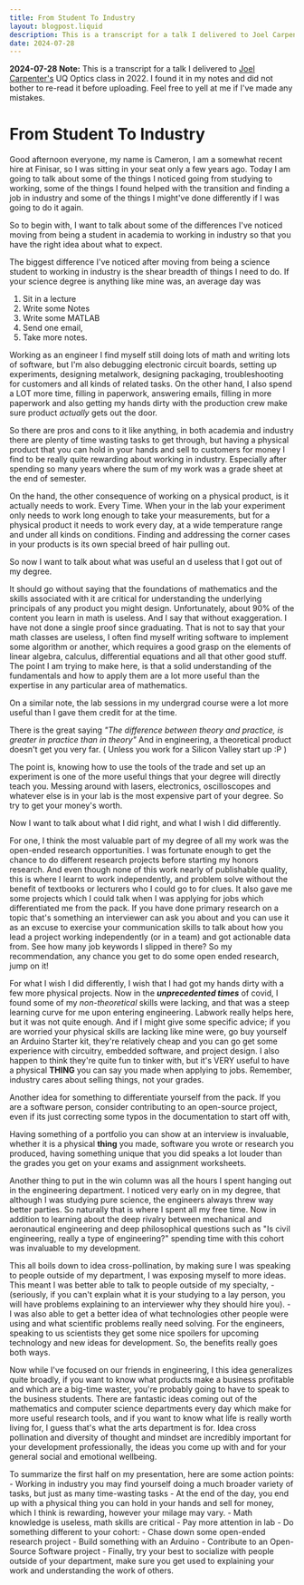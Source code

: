 ```yaml
---
title: From Student To Industry
layout: blogpost.liquid
description: This is a transcript for a talk I delivered to Joel Carpenters UQ Optics class in 2022. I found it in my notes and did not bother to re-read it before uploading. Feel free to yell at me if I\'ve made any mistakes
date: 2024-07-28
---
```

**2024-07-28 Note:** This is a transcript for a talk I delivered to
[Joel Carpenter\'s](https://www.youtube.com/user/joelacarpenter) UQ
Optics class in 2022. I found it in my notes and did not bother to
re-read it before uploading. Feel free to yell at me if I\'ve made any
mistakes.

# From Student To Industry

Good afternoon everyone, my name is Cameron, I am a somewhat recent hire
at Finisar, so I was sitting in your seat only a few years ago. Today I
am going to talk about some of the things I noticed going from studying
to working, some of the things I found helped with the transition and
finding a job in industry and some of the things I might've done
differently if I was going to do it again.

So to begin with, I want to talk about some of the differences I've
noticed moving from being a student in academia to working in industry
so that you have the right idea about what to expect.

The biggest difference I've noticed after moving from being a science
student to working in industry is the shear breadth of things I need to
do. If your science degree is anything like mine was, an average day was

1.  Sit in a lecture
2.  Write some Notes
3.  Write some MATLAB
4.  Send one email,
5.  Take more notes.

Working as an engineer I find myself still doing lots of math and
writing lots of software, but I'm also debugging electronic circuit
boards, setting up experiments, designing metalwork, designing
packaging, troubleshooting for customers and all kinds of related tasks.
On the other hand, I also spend a LOT more time, filling in paperwork,
answering emails, filling in more paperwork and also getting my hands
dirty with the production crew make sure product *actually* gets out the
door.

So there are pros and cons to it like anything, in both academia and
industry there are plenty of time wasting tasks to get through, but
having a physical product that you can hold in your hands and sell to
customers for money I find to be really quite rewarding about working in
industry. Especially after spending so many years where the sum of my
work was a grade sheet at the end of semester.

On the hand, the other consequence of working on a physical product, is
it actually needs to work. Every Time. When your in the lab your
experiment only needs to work long enough to take your measurements, but
for a physical product it needs to work every day, at a wide temperature
range and under all kinds on conditions. Finding and addressing the
corner cases in your products is its own special breed of hair pulling
out.

So now I want to talk about what was useful an d useless that I got out
of my degree.

It should go without saying that the foundations of mathematics and the
skills associated with it are critical for understanding the underlying
principals of any product you might design. Unfortunately, about 90% of
the content you learn in math is useless. And I say that without
exaggeration. I have not done a single proof since graduating. That is
not to say that your math classes are useless, I often find myself
writing software to implement some algorithm or another, which requires
a good grasp on the elements of linear algebra, calculus, differential
equations and all that other good stuff. The point I am trying to make
here, is that a solid understanding of the fundamentals and how to apply
them are a lot more useful than the expertise in any particular area of
mathematics.

On a similar note, the lab sessions in my undergrad course were a lot
more useful than I gave them credit for at the time.

There is the great saying *"The difference between theory and practice,
is greater in practice than in theory"* And in engineering, a
theoretical product doesn't get you very far. ( Unless you work for a
Silicon Valley start up :P )

The point is, knowing how to use the tools of the trade and set up an
experiment is one of the more useful things that your degree will
directly teach you. Messing around with lasers, electronics,
oscilloscopes and whatever else is in your lab is the most expensive
part of your degree. So try to get your money's worth.

Now I want to talk about what I did right, and what I wish I did
differently.

For one, I think the most valuable part of my degree of all my work was
the open-ended research opportunities. I was fortunate enough to get the
chance to do different research projects before starting my honors
research. And even though none of this work nearly of publishable
quality, this is where I learnt to work independently, and problem solve
without the benefit of textbooks or lecturers who I could go to for
clues. It also gave me some projects which I could talk when I was
applying for jobs which differentiated me from the pack. If you have
done primary research on a topic that's something an interviewer can ask
you about and you can use it as an excuse to exercise your communication
skills to talk about how you lead a project working independently (or in
a team) and got actionable data from. See how many job keywords I
slipped in there? So my recommendation, any chance you get to do some
open ended research, jump on it!

For what I wish I did differently, I wish that I had got my hands dirty
with a few more physical projects. Now in the ***unprecedented times***
of covid, I found some of my *non-theoretical* skills were lacking, and
that was a steep learning curve for me upon entering engineering.
Labwork really helps here, but it was not quite enough. And if I might
give some specific advice; if you are worried your physical skills are
lacking like mine were, go buy yourself an Arduino Starter kit, they're
relatively cheap and you can go get some experience with circuitry,
embedded software, and project design. I also happen to think they're
quite fun to tinker with, but it's VERY useful to have a physical
**THING** you can say you made when applying to jobs. Remember, industry
cares about selling things, not your grades.

Another idea for something to differentiate yourself from the pack. If
you are a software person, consider contributing to an open-source
project, even if its just correcting some typos in the documentation to
start off with,

Having something of a portfolio you can show at an interview is
invaluable, whether it is a physical **thing** you made, software you
wrote or research you produced, having something unique that you did
speaks a lot louder than the grades you get on your exams and assignment
worksheets.

Another thing to put in the win column was all the hours I spent hanging
out in the engineering department. I noticed very early on in my degree,
that although I was studying pure science, the engineers always threw
way better parties. So naturally that is where I spent all my free time.
Now in addition to learning about the deep rivalry between mechanical
and aeronautical engineering and deep philosophical questions such as
"Is civil engineering, really a type of engineering?" spending time with
this cohort was invaluable to my development.

This all boils down to idea cross-pollination, by making sure I was
speaking to people outside of my department, I was exposing myself to
more ideas. This meant I was better able to talk to people outside of my
specialty, - (seriously, if you can't explain what it is your studying
to a lay person, you will have problems explaining to an interviewer why
they should hire you). - I was also able to get a better idea of what
technologies other people were using and what scientific problems really
need solving. For the engineers, speaking to us scientists they get some
nice spoilers for upcoming technology and new ideas for development. So,
the benefits really goes both ways.

Now while I've focused on our friends in engineering, I this idea
generalizes quite broadly, if you want to know what products make a
business profitable and which are a big-time waster, you're probably
going to have to speak to the business students. There are fantastic
ideas coming out of the mathematics and computer science departments
every day which make for more useful research tools, and if you want to
know what life is really worth living for, I guess that's what the arts
department is for. Idea cross pollination and diversity of thought and
mindset are incredibly important for your development professionally,
the ideas you come up with and for your general social and emotional
wellbeing.

To summarize the first half on my presentation, here are some action
points: - Working in industry you may find yourself doing a much broader
variety of tasks, but just as many time-wasting tasks - At the end of
the day, you end up with a physical thing you can hold in your hands and
sell for money, which I think is rewarding, however your milage may
vary. - Math knowledge is useless, math skills are critical - Pay more
attention in lab - Do something different to your cohort: - Chase down
some open-ended research project - Build something with an Arduino -
Contribute to an Open-Source Software project - Finally, try your best
to socialize with people outside of your department, make sure you get
used to explaining your work and understanding the work of others.
